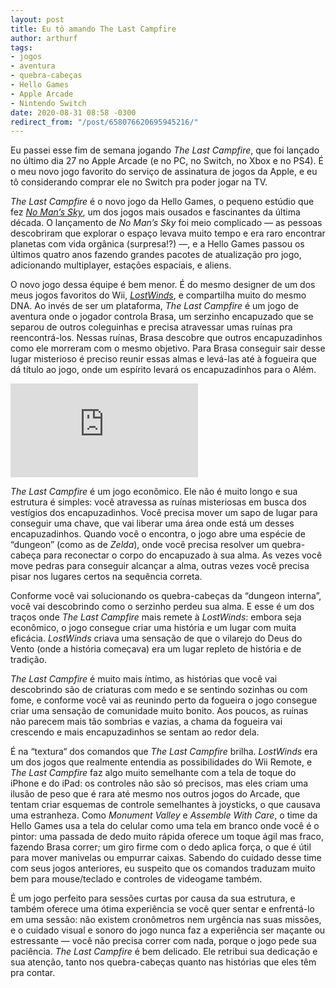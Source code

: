 ```yaml
---
layout: post
title: Eu tô amando The Last Campfire
author: arthurf
tags:
- jogos
- aventura
- quebra-cabeças
- Hello Games
- Apple Arcade
- Nintendo Switch
date: 2020-08-31 08:58 -0300
redirect_from: "/post/658076620695945216/"
---
```

Eu passei esse fim de semana jogando *The Last Campfire*, que foi lançado no último dia 27 no Apple Arcade (e no PC, no Switch, no Xbox e no PS4). É o meu novo jogo favorito do serviço de assinatura de jogos da Apple, e eu tô considerando comprar ele no Switch pra poder jogar na TV.

*The Last Campfire* é o novo jogo da Hello Games, o pequeno estúdio que fez *[No Man’s Sky](https://www.nomanssky.com)*, um dos jogos mais ousados e fascinantes da última década. O lançamento de *No Man’s Sky* foi meio complicado — as pessoas descobriram que explorar o espaço levava muito tempo e era raro encontrar planetas com vida orgânica (surpresa!?) —, e a Hello Games passou os últimos quatro anos fazendo grandes pacotes de atualização pro jogo, adicionando multiplayer, estações espaciais, e aliens.

O novo jogo dessa équipe é bem menor. É do mesmo designer de um dos meus jogos favoritos do Wii, *[LostWinds](https://store.steampowered.com/app/447780/LostWinds/)*, e compartilha muito do mesmo DNA. Ao invés de ser um plataforma, *The Last Campfire* é um jogo de aventura onde o jogador controla Brasa, um serzinho encapuzado que se separou de outros coleguinhas e precisa atravessar umas ruínas pra reencontrá-los. Nessas ruínas, Brasa descobre que outros encapuzadinhos como ele morreram com o mesmo objetivo. Para Brasa conseguir sair desse lugar misterioso é preciso reunir essas almas e levá-las até à fogueira que dá título ao jogo, onde um espírito levará os encapuzadinhos para o Além.

<iframe class="full-width" src="https://www.youtube.com/embed/Xu8_Q44BIPA" frameborder="0" allow="accelerometer; autoplay; encrypted-media; gyroscope; picture-in-picture" allowfullscreen></iframe>

*The Last Campfire* é um jogo econômico. Ele não é muito longo e sua estrutura é simples: você atravessa as ruínas misteriosas em busca dos vestígios dos encapuzadinhos. Você precisa mover um sapo de lugar para conseguir uma chave, que vai liberar uma área onde está um desses encapuzadinhos. Quando você o encontra, o jogo abre uma espécie de “dungeon” (como as de *Zelda*), onde você precisa resolver um quebra-cabeça para reconectar o corpo do encapuzado à sua alma. As vezes você move pedras para conseguir alcançar a alma, outras vezes você precisa pisar nos lugares certos na sequência correta.

Conforme você vai solucionando os quebra-cabeças da “dungeon interna”, você vai descobrindo como o serzinho perdeu sua alma. E esse é um dos traços onde *The Last Campfire* mais remete à *LostWinds*: embora seja econômico, o jogo consegue criar uma história e um lugar com muita eficácia. *LostWinds* criava uma sensação de que o vilarejo do Deus do Vento (onde a história começava) era um lugar repleto de história e de tradição.

*The Last Campfire* é muito mais íntimo, as histórias que você vai descobrindo são de criaturas com medo e se sentindo sozinhas ou com fome, e conforme você vai as reunindo perto da fogueira o jogo consegue criar uma sensação de comunidade muito bonito. Aos poucos, as ruínas não parecem mais tão sombrias e vazias, a chama da fogueira vai crescendo e mais encapuzadinhos se sentam ao redor dela.

É na “textura“ dos comandos que *The Last Campfire* brilha. *LostWinds* era um dos jogos que realmente entendia as possibilidades do Wii Remote, e *The Last Campfire* faz algo muito semelhante com a tela de toque do iPhone e do iPad: os controles não são só precisos, mas eles criam uma ilusão de peso que é rara até mesmo nos outros jogos do Arcade, que tentam criar esquemas de controle semelhantes à joysticks, o que causava uma estranheza. Como *Monument Valley* e *Assemble With Care*, o time da Hello Games usa a tela do celular como uma tela em branco onde você é o pintor: uma passada de dedo muito rápida oferece um toque ágil mas fraco, fazendo Brasa correr; um giro firme com o dedo aplica força, o que é útil para mover manivelas ou empurrar caixas. Sabendo do cuidado desse time com seus jogos anteriores, eu suspeito que os comandos traduzam muito bem para mouse/teclado e controles de videogame também.

É um jogo perfeito para sessões curtas por causa da sua estrutura, e também oferece uma ótima experiência se você quer sentar e enfrentá-lo em uma sessão: não existem cronômetros nem urgência nas suas missões, e o cuidado visual e sonoro do jogo nunca faz a experiência ser maçante ou estressante — você não precisa correr com nada, porque o jogo pede sua paciência. *The Last Campfire* é bem delicado. Ele retribui sua dedicação e sua atenção, tanto nos quebra-cabeças quanto nas histórias que eles têm pra contar.
